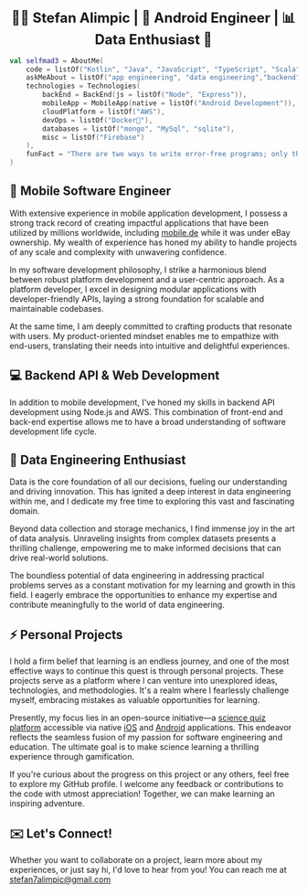 <h1 align="center" style="font-size: 24px;">👨‍💻 Stefan Alimpic | 🤖 Android Engineer | 📊 Data Enthusiast 🚀</h1>



```kotlin
val selfmad3 = AboutMe(
    code = listOf("Kotlin", "Java", "JavaScript", "TypeScript", "Scala", "C++"),
    askMeAbout = listOf("app engineering", "data engineering","backend","tech", "gaming"),
    technologies = Technologies(
        backEnd = BackEnd(js = listOf("Node", "Express")),
        mobileApp = MobileApp(native = listOf("Android Development")),
        cloudPlatform = listOf("AWS"),
        devOps = listOf("Docker🐳"),
        databases = listOf("mongo", "MySql", "sqlite"),
        misc = listOf("Firebase")
    ),
    funFact = "There are two ways to write error-free programs; only the third one works"
)
```
## 📱 Mobile Software Engineer

With extensive experience in mobile application development, I possess a strong track record of creating impactful applications that have been utilized by millions worldwide, including [mobile.de](https://play.google.com/store/apps/details?id=de.mobile.android.app&hl=en_US) while it was under eBay ownership. My wealth of experience has honed my ability to handle projects of any scale and complexity with unwavering confidence.

In my software development philosophy, I strike a harmonious blend between robust platform development and a user-centric approach. As a platform developer, I excel in designing modular applications with developer-friendly APIs, laying a strong foundation for scalable and maintainable codebases.

At the same time, I am deeply committed to crafting products that resonate with users. My product-oriented mindset enables me to empathize with end-users, translating their needs into intuitive and delightful experiences.

## 💻 Backend API & Web Development

In addition to mobile development, I've honed my skills in backend API development using Node.js and AWS. This combination of front-end and back-end expertise allows me to have a broad understanding of software development life cycle.

## 🌌 Data Engineering Enthusiast

Data is the core foundation of all our decisions, fueling our understanding and driving innovation. This has ignited a deep interest in data engineering within me, and I dedicate my free time to exploring this vast and fascinating domain.

Beyond data collection and storage mechanics, I find immense joy in the art of data analysis. Unraveling insights from complex datasets presents a thrilling challenge, empowering me to make informed decisions that can drive real-world solutions.

The boundless potential of data engineering in addressing practical problems serves as a constant motivation for my learning and growth in this field. I eagerly embrace the opportunities to enhance my expertise and contribute meaningfully to the world of data engineering.

## ⚡ Personal Projects

I hold a firm belief that learning is an endless journey, and one of the most effective ways to continue this quest is through personal projects. These projects serve as a platform where I can venture into unexplored ideas, technologies, and methodologies. It's a realm where I fearlessly challenge myself, embracing mistakes as valuable opportunities for learning.

Presently, my focus lies in an open-source initiative—a [science quiz platform](https://github.com/SciQuizHero) accessible via native [iOS](https://github.com/SciQuizHero/SciQuizHero-iOS-client.git) and [Android](https://github.com/SciQuizHero/SciQuizHero-Android-client.git) applications. This endeavor reflects the seamless fusion of my passion for software engineering and education. The ultimate goal is to make science learning a thrilling experience through gamification.

If you're curious about the progress on this project or any others, feel free to explore my GitHub profile. I welcome any feedback or contributions to the code with utmost appreciation! Together, we can make learning an inspiring adventure.

## ✉️ Let's Connect!

Whether you want to collaborate on a project, learn more about my experiences, or just say hi, I'd love to hear from you! You can reach me at [stefan7alimpic@gmail.com](mailto:stefan7alimpic@gmail.com)

